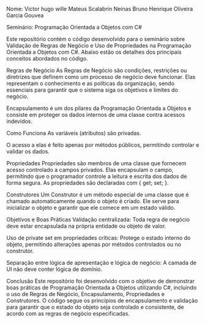 Nome:
Victor hugo wille
Mateus Scalabrin Neinas 
Bruno Henrique Oliveira Garcia Gouvea

Seminário: Programação Orientada a Objetos com C#

Este repositório contém o código desenvolvido para o seminário sobre Validação de Regras de Negócio e Uso de Propriedades na Programação Orientada a Objetos com C#. Abaixo estão os detalhes dos principais conceitos abordados no código.

Regras de Negócio
As Regras de Negócio são condições, restrições ou diretrizes que definem como um processo de negócio deve funcionar. Elas representam o conhecimento e as políticas da organização, sendo essenciais para garantir que o sistema siga os objetivos e limites do negócio.

Encapsulamento é um dos pilares da Programação Orientada a Objetos e consiste em proteger os dados internos de uma classe contra acessos indevidos.

Como Funciona
As variáveis (atributos) são privadas.

O acesso a elas é feito apenas por métodos públicos, permitindo controlar e validar os dados.

Propriedades
Propriedades são membros de uma classe que fornecem acesso controlado a campos privados. Elas encapsulam o campo, permitindo que o programador controle a leitura e escrita dos dados de forma segura. As propriedades são declaradas com { get; set; }.

Construtores
Um Construtor é um método especial de uma classe que é chamado automaticamente quando o objeto é criado. Ele serve para inicializar o objeto e garantir que ele comece em um estado válido.

Objetivos e Boas Práticas
Validação centralizada: Toda regra de negócio deve estar encapsulada na própria entidade ou objeto de valor.

Uso de private set em propriedades críticas: Protege o estado interno do objeto, permitindo alterações apenas por métodos controlados ou no construtor.

Separação entre lógica de apresentação e lógica de negócio: A camada de UI não deve conter lógica de domínio.

Conclusão
Este repositório foi desenvolvido com o objetivo de demonstrar boas práticas de Programação Orientada a Objetos utilizando C#, incluindo o uso de Regras de Negócio, Encapsulamento, Propriedades e Construtores. O código segue os princípios de encapsulamento e validação para garantir que o estado do objeto seja controlado e consistente, de acordo com as regras de negócio especificadas.

